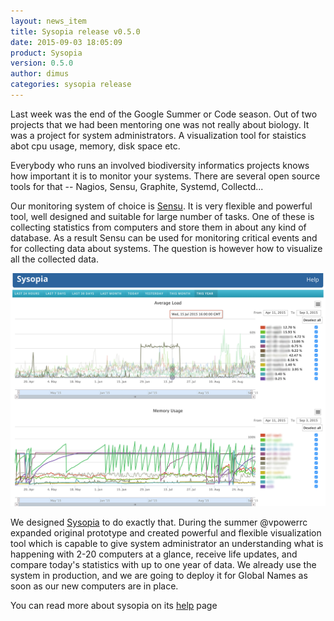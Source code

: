 ```yaml
---
layout: news_item
title: Sysopia release v0.5.0
date: 2015-09-03 18:05:09
product: Sysopia
version: 0.5.0
author: dimus
categories: sysopia release
---
```


Last week was the end of the Google Summer or Code season. Out of two projects
that we had been mentoring one was not really about biology. It was a project
for system administrators. A visualization tool for staistics abot cpu usage,
memory, disk space etc.

Everybody who runs an involved biodiversity informatics projects knows how
important it is to monitor your systems. There are several open source tools
for that -- Nagios, Sensu, Graphite, Systemd, Collectd...

Our monitoring system of choice is [Sensu]. It is very flexible and powerful
tool, well designed and suitable for large number of tasks. One of these is
collecting statistics from computers and store them in about any kind of
database. As a result Sensu can be used for monitoring critical events and for
collecting data about systems. The question is however how to visualize all the
collected data.

![Sysopia](/img/blog/sysopia.png)

We designed [Sysopia][sysopia] to do exactly that. During the summer @vpowerrc
expanded original prototype and created powerful and flexible visualization
tool which is capable to give system administrator an understanding what is
happening with 2-20 computers at a glance, receive life updates, and compare
today's statistics with up to one year of data. We already use the system in
production, and we are going to deploy it for Global Names as soon as our
new computers are in place.

You can read more about sysopia on its [help] page

[Sensu]: https://sensuapp.org/
[sysopia]: https://github.org/eol/sysopia
[help]: https://eol.github.io/sysopia

